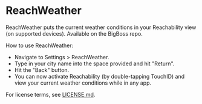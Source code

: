 ReachWeather
============

ReachWeather puts the current weather conditions in your Reachability view (on supported devices). Available on the BigBoss repo.

How to use ReachWeather:

* Navigate to Settings > ReachWeather.
* Type in your city name into the space provided and hit "Return".
* Hit the "Back" button.
* You can now activate Reachability (by double-tapping TouchID) and view your current weather conditions while in any app.

For license terms, see [LICENSE.md](https://github.com/akeaswaran/ReachWeather/blob/master/LICENSE.md).
